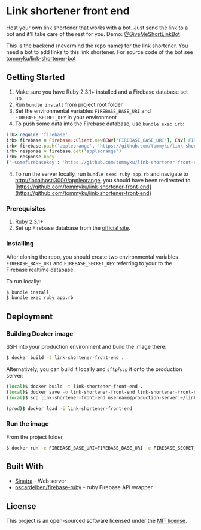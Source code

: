# Link shortener front end

Host your own link shortener that works with a bot. Just send the link
to a bot and it'll take care of the rest for you. Demo:
[@GiveMeShortLinkBot](http://t.me/GiveMeShortLinkBot)

This is the backend (nevermind the repo name) for the link shortener. You need a bot to add links to this link shortener. For source code of the bot see [tommyku/link-shortener-bot](https://github.com/tommyku/link-shortener-bot)

## Getting Started

1. Make sure you have Ruby 2.3.1+ installed and a Firebase database set up
2. Run `bundle install` from project root folder
2. Set the environmental variables `FIREBASE_BASE_URI` and `FIREBASE_SECRET_KEY` in your environment
3. To push some data into the Firebase database, use `bundle exec irb`:

``` ruby
irb> require 'firebase'
irb> firebase = Firebase::Client.new(ENV['FIREBASE_BASE_URI'], ENV['FIREBASE_SECRET_KEY'])
irb> firebase.push('appleorange', 'https://github.com/tommyku/link-shortener-front-end')
irb> response = firebase.get('appleorange')
irb> response.body
{'-somefirebasekey': 'https://github.com/tommyku/link-shortener-front-end'}
```
4. To run the server locally, run `bundle exec ruby app.rb` and navigate to [http://localhost:3000/appleorange](http://localhost:3000/appleorange), you should have been redirected to [https://github.com/tommyku/link-shortener-front-end](https://github.com/tommyku/link-shortener-front-end)

### Prerequisites

1. Ruby 2.3.1+
1. Set up Firebase database from the [official site](https://firebase.google.com/).

### Installing

After cloning the repo, you should create two environmental variables `FIREBASE_BASE_URI` and `FIREBASE_SECRET_KEY` referring to your to the Firebase realtime database.

To run locally:

``` bash
$ bundle install
$ bundle exec ruby app.rb
```

## Deployment

### Building Docker image

SSH into your production environment and build the image there:

``` bash
$ docker build -t link-shortener-front-end .
```

Alternatively, you can build it locally and `sftp`/`scp` it onto the
production server:

``` bash
(local)$ docker build -t link-shortener-front-end .
(local)$ docker save -o link-shortener-front-end link-shortener-front-end
(local)$ scp link-shortener-front-end username@production-server:~/link-shortener-front-end

(prod)$ docker load -i link-shortener-front-end
```

### Run the image

From the project folder,

``` bash
$ docker run -e FIREBASE_BASE_URI=FIREBASE_BASE_URI -e FIREBASE_SECRET_KEY=FIREBASE_SECRET_KEY -e PORT=3000 -p 3000:3000 link-shortener-front-end
```

## Built With

* [Sinatra](http://www.sinatrarb.com/) - Web server
* [oscardelben/firebase-ruby](https://github.com/oscardelben/firebase-ruby) - ruby Firebase API wrapper

## License

This project is an open-sourced software licensed under the [MIT license](http://opensource.org/licenses/MIT).
